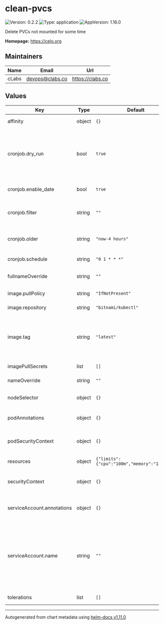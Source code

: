 # clean-pvcs

![Version: 0.2.2](https://img.shields.io/badge/Version-0.2.2-informational?style=flat-square) ![Type: application](https://img.shields.io/badge/Type-application-informational?style=flat-square) ![AppVersion: 1.16.0](https://img.shields.io/badge/AppVersion-1.16.0-informational?style=flat-square)

Delete PVCs not mounted for some time

**Homepage:** <https://celo.org>

## Maintainers

| Name | Email | Url |
| ---- | ------ | --- |
| cLabs | <devops@clabs.co> | <https://clabs.co> |

## Values

| Key | Type | Default | Description |
|-----|------|---------|-------------|
| affinity | object | `{}` | Kubernetes pod affinity |
| cronjob.dry_run | bool | `true` | If enabling "dry-run" mode (do not delete the pvcs and test what would be deleted) |
| cronjob.enable_date | bool | `true` | Enable checking the date |
| cronjob.filter | string | `""` | Filter PVCs with this substring in name |
| cronjob.older | string | `"now-4 hours"` | Delete PVCs older than (GNU date style) |
| cronjob.schedule | string | `"0 1 * * *"` | Cronjob schedule |
| fullnameOverride | string | `""` | Chart full name override |
| image.pullPolicy | string | `"IfNotPresent"` | Image pullpolicy |
| image.repository | string | `"bitnami/kubectl"` | Image repository |
| image.tag | string | `"latest"` | Image tag Overrides the image tag whose default is the chart appVersion. |
| imagePullSecrets | list | `[]` | Image pull secrets |
| nameOverride | string | `""` | Chart name override |
| nodeSelector | object | `{}` | Kubernetes node selector |
| podAnnotations | object | `{}` | Custom pod annotations |
| podSecurityContext | object | `{}` | Custom pod security context |
| resources | object | `{"limits":{"cpu":"100m","memory":"128Mi"}}` | Container resources |
| securityContext | object | `{}` | Custom container security context |
| serviceAccount.annotations | object | `{}` | Annotations to add to the service account |
| serviceAccount.name | string | `""` | The name of the service account to use. If not set a name is generated using the fullname template |
| tolerations | list | `[]` | Kubernetes tolerations |

----------------------------------------------
Autogenerated from chart metadata using [helm-docs v1.11.0](https://github.com/norwoodj/helm-docs/releases/v1.11.0)
